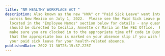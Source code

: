 ```yaml
---
title: "NM HEALTHY WORKPLACE ACT "
description: Also known as the new "HWA" or "Paid Sick Leave" went into effect
  across New Mexico on July 1, 2022.  Please see the Paid Sick Leave posters
  located in the "Employee Memos" section below for details - any questions
  should be directed to Cecilia, Annette or Maria in the FEI Office.  Please
  make sure you are clocked in to the appropriate time off code in Busy-Busy and
  that the appropriate box is marked on your absence slip if you wish to use
  your paid sick leave for your health-related absence.
publishedDate: 2022-11-30T23:15:37.225Z
---
```


